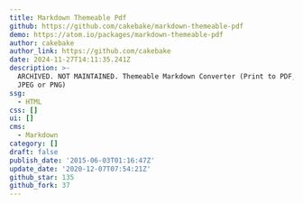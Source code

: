 ```yaml
---
title: Markdown Themeable Pdf
github: https://github.com/cakebake/markdown-themeable-pdf
demo: https://atom.io/packages/markdown-themeable-pdf
author: cakebake
author_link: https://github.com/cakebake
date: 2024-11-27T14:11:35.241Z
description: >-
  ARCHIVED. NOT MAINTAINED. Themeable Markdown Converter (Print to PDF, HTML,
  JPEG or PNG)
ssg:
  - HTML
css: []
ui: []
cms:
  - Markdown
category: []
draft: false
publish_date: '2015-06-03T01:16:47Z'
update_date: '2020-12-07T07:54:21Z'
github_star: 135
github_fork: 37
---
```

